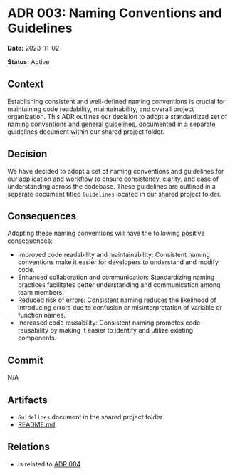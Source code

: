 # ADR 003: Naming Conventions and Guidelines

**Date:** 2023-11-02

**Status:** Active

## Context

Establishing consistent and well-defined naming conventions is crucial for maintaining code readability, maintainability, and overall project organization. This ADR outlines our decision to adopt a standardized set of naming conventions and general guidelines, documented in a separate guidelines document within our shared project folder.

## Decision

We have decided to adopt a set of naming conventions and guidelines for our application and workflow to ensure consistency, clarity, and ease of understanding across the codebase. These guidelines are outlined in a separate document titled `Guidelines` located in our shared project folder.

## Consequences

Adopting these naming conventions will have the following positive consequences:

* Improved code readability and maintainability: Consistent naming conventions make it easier for developers to understand and modify code.
* Enhanced collaboration and communication: Standardizing naming practices facilitates better understanding and communication among team members.
* Reduced risk of errors: Consistent naming reduces the likelihood of introducing errors due to confusion or misinterpretation of variable or function names.
* Increased code reusability: Consistent naming promotes code reusability by making it easier to identify and utilize existing components.

## Commit

N/A

## Artifacts

* `Guidelines` document in the shared project folder
* [README.md](../../README.md)

## Relations

- is related to [ADR 004](adr-004.md)